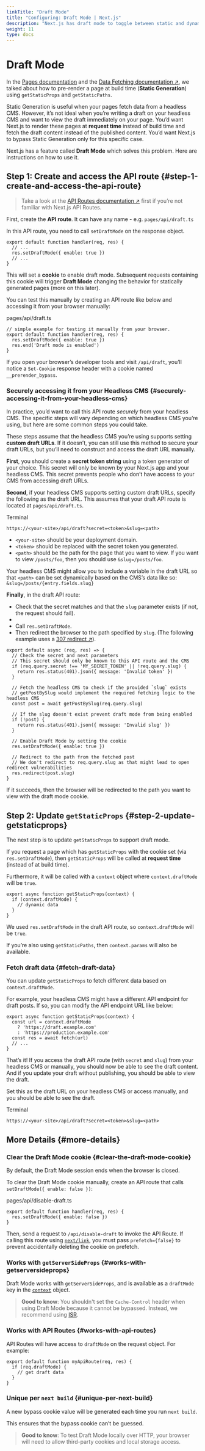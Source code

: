 ```yaml
---
linkTitle: "Draft Mode"
title: "Configuring: Draft Mode | Next.js"
description: "Next.js has draft mode to toggle between static and dynamic pages. You can learn how it works with Pages Router."
weight: 11
type: docs
---
```


# Draft Mode

In the [Pages documentation](/nextjs/13.5/using-pages-router/building-your-application/routing/pages-and-layouts) and the [Data Fetching documentation ↗](https://nextjs.org/docs/pages/building-your-application/data-fetching.html), we talked about how to pre-render a page at build time (**Static Generation**) using `getStaticProps` and `getStaticPaths`.

Static Generation is useful when your pages fetch data from a headless CMS. However, it’s not ideal when you’re writing a draft on your headless CMS and want to view the draft immediately on your page. You’d want Next.js to render these pages at **request time** instead of build time and fetch the draft content instead of the published content. You’d want Next.js to bypass Static Generation only for this specific case.

Next.js has a feature called **Draft Mode** which solves this problem. Here are instructions on how to use it.

## Step 1: Create and access the API route {#step-1-create-and-access-the-api-route}

> Take a look at the [API Routes documentation ↗](https://nextjs.org/docs/pages/building-your-application/routing/api-routes.html) first if you’re not familiar with Next.js API Routes.
> 

First, create the **API route**. It can have any name - e.g. `pages/api/draft.ts`

In this API route, you need to call `setDraftMode` on the response object.

```
export default function handler(req, res) {
  // ...
  res.setDraftMode({ enable: true })
  // ...
}
```

This will set a **cookie** to enable draft mode. Subsequent requests containing this cookie will trigger **Draft Mode** changing the behavior for statically generated pages (more on this later).

You can test this manually by creating an API route like below and accessing it from your browser manually:


pages/api/draft.ts
```
// simple example for testing it manually from your browser.
export default function handler(req, res) {
  res.setDraftMode({ enable: true })
  res.end('Draft mode is enabled')
}
```

If you open your browser’s developer tools and visit `/api/draft`, you’ll notice a `Set-Cookie` response header with a cookie named `__prerender_bypass`.

### Securely accessing it from your Headless CMS {#securely-accessing-it-from-your-headless-cms}

In practice, you’d want to call this API route *securely* from your headless CMS. The specific steps will vary depending on which headless CMS you’re using, but here are some common steps you could take.

These steps assume that the headless CMS you’re using supports setting **custom draft URLs**. If it doesn’t, you can still use this method to secure your draft URLs, but you’ll need to construct and access the draft URL manually.

**First**, you should create a **secret token string** using a token generator of your choice. This secret will only be known by your Next.js app and your headless CMS. This secret prevents people who don’t have access to your CMS from accessing draft URLs.

**Second**, if your headless CMS supports setting custom draft URLs, specify the following as the draft URL. This assumes that your draft API route is located at `pages/api/draft.ts`.


Terminal
```
https://<your-site>/api/draft?secret=<token>&slug=<path>
```

- `<your-site>` should be your deployment domain.
- `<token>` should be replaced with the secret token you generated.
- `<path>` should be the path for the page that you want to view. If you want to view `/posts/foo`, then you should use `&slug=/posts/foo`.

Your headless CMS might allow you to include a variable in the draft URL so that `<path>` can be set dynamically based on the CMS’s data like so: `&slug=/posts/{entry.fields.slug}`

**Finally**, in the draft API route:

- Check that the secret matches and that the `slug` parameter exists (if not, the request should fail).
- 
- Call `res.setDraftMode`.
- Then redirect the browser to the path specified by `slug`. (The following example uses a [307 redirect ↗](https://developer.mozilla.org/docs/Web/HTTP/Status/307)).

```
export default async (req, res) => {
  // Check the secret and next parameters
  // This secret should only be known to this API route and the CMS
  if (req.query.secret !== 'MY_SECRET_TOKEN' || !req.query.slug) {
    return res.status(401).json({ message: 'Invalid token' })
  }
 
  // Fetch the headless CMS to check if the provided `slug` exists
  // getPostBySlug would implement the required fetching logic to the headless CMS
  const post = await getPostBySlug(req.query.slug)
 
  // If the slug doesn't exist prevent draft mode from being enabled
  if (!post) {
    return res.status(401).json({ message: 'Invalid slug' })
  }
 
  // Enable Draft Mode by setting the cookie
  res.setDraftMode({ enable: true })
 
  // Redirect to the path from the fetched post
  // We don't redirect to req.query.slug as that might lead to open redirect vulnerabilities
  res.redirect(post.slug)
}
```

If it succeeds, then the browser will be redirected to the path you want to view with the draft mode cookie.

## Step 2: Update `getStaticProps` {#step-2-update-getstaticprops}

The next step is to update `getStaticProps` to support draft mode.

If you request a page which has `getStaticProps` with the cookie set (via `res.setDraftMode`), then `getStaticProps` will be called at **request time** (instead of at build time).

Furthermore, it will be called with a `context` object where `context.draftMode` will be `true`.

```
export async function getStaticProps(context) {
  if (context.draftMode) {
    // dynamic data
  }
}
```

We used `res.setDraftMode` in the draft API route, so `context.draftMode` will be `true`.

If you’re also using `getStaticPaths`, then `context.params` will also be available.

### Fetch draft data {#fetch-draft-data}

You can update `getStaticProps` to fetch different data based on `context.draftMode`.

For example, your headless CMS might have a different API endpoint for draft posts. If so, you can modify the API endpoint URL like below:

```
export async function getStaticProps(context) {
  const url = context.draftMode
    ? 'https://draft.example.com'
    : 'https://production.example.com'
  const res = await fetch(url)
  // ...
}
```

That’s it! If you access the draft API route (with `secret` and `slug`) from your headless CMS or manually, you should now be able to see the draft content. And if you update your draft without publishing, you should be able to view the draft.

Set this as the draft URL on your headless CMS or access manually, and you should be able to see the draft.


Terminal
```
https://<your-site>/api/draft?secret=<token>&slug=<path>
```

## More Details {#more-details}

### Clear the Draft Mode cookie {#clear-the-draft-mode-cookie}

By default, the Draft Mode session ends when the browser is closed.

To clear the Draft Mode cookie manually, create an API route that calls `setDraftMode({ enable: false })`:


pages/api/disable-draft.ts
```
export default function handler(req, res) {
  res.setDraftMode({ enable: false })
}
```

Then, send a request to `/api/disable-draft` to invoke the API Route. If calling this route using [`next/link`](/nextjs/13.5/using-pages-router/api-reference/components/link), you must pass `prefetch={false}` to prevent accidentally deleting the cookie on prefetch.

### Works with `getServerSideProps` {#works-with-getserversideprops}

Draft Mode works with `getServerSideProps`, and is available as a `draftMode` key in the [`context`](/nextjs/13.5/using-pages-router/api-reference/functions/get-server-side-props#context-parameter) object.

> **Good to know**: You shouldn't set the `Cache-Control` header when using Draft Mode because it cannot be bypassed. Instead, we recommend using [ISR](/nextjs/13.5/using-pages-router/building-your-application/data-fetching/incremental-static-regeneration).
> 

### Works with API Routes {#works-with-api-routes}

API Routes will have access to `draftMode` on the request object. For example:

```
export default function myApiRoute(req, res) {
  if (req.draftMode) {
    // get draft data
  }
}
```

### Unique per `next build` {#unique-per-next-build}

A new bypass cookie value will be generated each time you run `next build`.

This ensures that the bypass cookie can’t be guessed.

> **Good to know**: To test Draft Mode locally over HTTP, your browser will need to allow third-party cookies and local storage access.
> 
